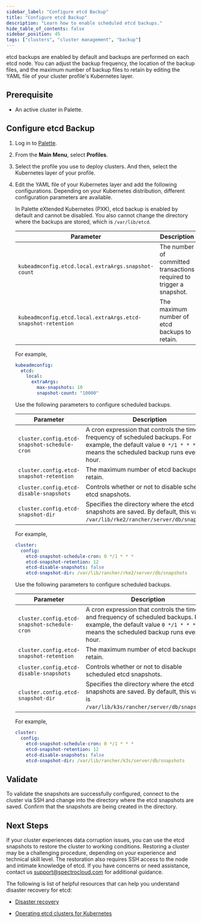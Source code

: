 ```yaml
---
sidebar_label: "Configure etcd Backup"
title: "Configure etcd Backup"
description: "Learn how to enable scheduled etcd backups."
hide_table_of_contents: false
sidebar_position: 45
tags: ["clusters", "cluster management", "backup"]
---
```


etcd backups are enabled by default and backups are performed on each etcd node. You can adjust the backup frequency,
the location of the backup files, and the maximum number of backup files to retain by editing the YAML file of your
cluster profile's Kubernetes layer.

## Prerequisite

- An active cluster in Palette.

## Configure etcd Backup

1. Log in to [Palette](https://console.spectrocloud.com).

2. From the **Main Menu**, select **Profiles**.

3. Select the profile you use to deploy clusters. And then, select the Kubernetes layer of your profile.

4. Edit the YAML file of your Kubernetes layer and add the following configurations. Depending on your Kubernetes
   distribution, different configuration parameters are available.

    <Tabs group="distribution">

    <TabItem value="PXK" label="PXK/PXK-E">

   In Palette eXtended Kubernetes (PXK), etcd backup is enabled by default and cannot be disabled. You also cannot
   change the directory where the backups are stored, which is `/var/lib/etcd`.

   | Parameter                                                    | Description                                                          |
   | ------------------------------------------------------------ | -------------------------------------------------------------------- |
   | `kubeadmconfig.etcd.local.extraArgs.snapshot-count`          | The number of committed transactions required to trigger a snapshot. |
   | `kubeadmconfig.etcd.local.extraArgs.etcd-snapshot-retention` | The maximum number of etcd backups to retain.                        |

   For example,

   ```yaml
   kubeadmconfig:
     etcd:
       local:
         extraArgs:
           max-snapshots: 10
           snapshot-count: "10000"
   ```

    </TabItem>

    <TabItem value="rke2" label="RKE2">

   Use the following parameters to configure scheduled backups.

   | Parameter                                    | Description                                                                                                                                                           |
   | -------------------------------------------- | --------------------------------------------------------------------------------------------------------------------------------------------------------------------- |
   | `cluster.config.etcd-snapshot-schedule-cron` | A cron expression that controls the time and frequency of scheduled backups. For example, the default value `0 */1 * * *` means the scheduled backup runs every hour. |
   | `cluster.config.etcd-snapshot-retention`     | The maximum number of etcd backups to retain.                                                                                                                         |
   | `cluster.config.etcd-disable-snapshots`      | Controls whether or not to disable scheduled etcd snapshots.                                                                                                          |
   | `cluster.config.etcd-snapshot-dir`           | Specifies the directory where the etcd snapshots are saved. By default, this value is `/var/lib/rke2/rancher/server/db/snapshots`.                                    |

   For example,

   ```yaml
   cluster:
     config:
       etcd-snapshot-schedule-cron: 0 */1 * * *
       etcd-snapshot-retention: 12
       etcd-disable-snapshots: false
       etcd-snapshot-dir: /var/lib/rancher/rke2/server/db/snapshots
   ```

    </TabItem>

    <TabItem value="k3s" label="K3S">

   Use the following parameters to configure scheduled backups.

   | Parameter                                    | Description                                                                                                                                                           |
   | -------------------------------------------- | --------------------------------------------------------------------------------------------------------------------------------------------------------------------- |
   | `cluster.config.etcd-snapshot-schedule-cron` | A cron expression that controls the time and frequency of scheduled backups. For example, the default value `0 */1 * * *` means the scheduled backup runs every hour. |
   | `cluster.config.etcd-snapshot-retention`     | The maximum number of etcd backups to retain.                                                                                                                         |
   | `cluster.config.etcd-disable-snapshots`      | Controls whether or not to disable scheduled etcd snapshots.                                                                                                          |
   | `cluster.config.etcd-snapshot-dir`           | Specifies the directory where the etcd snapshots are saved. By default, this value is `/var/lib/k3s/rancher/server/db/snapshots`.                                     |

   For example,

   ```yaml
   cluster:
     config:
       etcd-snapshot-schedule-cron: 0 */1 * * *
       etcd-snapshot-retention: 12
       etcd-disable-snapshots: false
       etcd-snapshot-dir: /var/lib/rancher/k3s/server/db/snapshots
   ```

    </TabItem>

    </Tabs>

## Validate

To validate the snapshots are successfully configured, connect to the cluster via SSH and change into the directory
where the etcd snapshots are saved. Confirm that the snapshots are being created in the directory.

## Next Steps

If your cluster experiences data corruption issues, you can use the etcd snapshots to restore the cluster to working
conditions. Restoring a cluster may be a challenging procedure, depending on your experience and technical skill level. The restoration also requires SSH access to the node and intimate knowledge
of etcd. If you have concerns or need assistance, contact us [support@spectrocloud.com](mailto:support@spectrocloud.com) for additional guidance.

The following is list of helpful resources that can help you understand disaster recovery for etcd:

- [Disaster recovery](https://etcd.io/docs/v3.5/op-guide/recovery/)

- [Operating etcd clusters for Kubernetes](https://kubernetes.io/docs/tasks/administer-cluster/configure-upgrade-etcd/)
